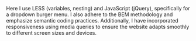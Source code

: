 Here I use LESS (variables, nesting) and JavaScript (jQuery), specifically for a dropdown burger menu. 
I also adhere to the BEM methodology and emphasize semantic coding practices.
Additionally, I have incorporated responsiveness using media queries to ensure the 
website adapts smoothly to different screen sizes and devices.
